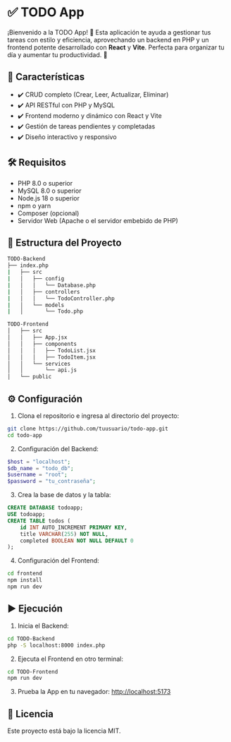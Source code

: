# ✅ TODO App

¡Bienvenido a la TODO App! 🚀 Esta aplicación te ayuda a gestionar tus tareas con estilo y eficiencia, aprovechando un backend en PHP y un frontend potente desarrollado con **React** y **Vite**. Perfecta para organizar tu día y aumentar tu productividad. 💪

## 🎉 Características
- ✔️ CRUD completo (Crear, Leer, Actualizar, Eliminar)
- ✔️ API RESTful con PHP y MySQL
- ✔️ Frontend moderno y dinámico con React y Vite
- ✔️ Gestión de tareas pendientes y completadas
- ✔️ Diseño interactivo y responsivo

## 🛠️ Requisitos
- PHP 8.0 o superior
- MySQL 8.0 o superior
- Node.js 18 o superior
- npm o yarn
- Composer (opcional)
- Servidor Web (Apache o el servidor embebido de PHP)

## 📂 Estructura del Proyecto
```bash
TODO-Backend
├── index.php
|   ├── src
|   │   ├── config
|   │   │   └── Database.php
|   │   ├── controllers
|   │   │   └── TodoController.php
|   │   └── models
|   │       └── Todo.php

TODO-Frontend
│   ├── src
│   │   ├── App.jsx
│   │   ├── components
│   │   │   ├── TodoList.jsx
│   │   │   ├── TodoItem.jsx
│   │   └── services
│   │       └── api.js
│   └── public
```

## ⚙️ Configuración
1. Clona el repositorio e ingresa al directorio del proyecto:
```bash
git clone https://github.com/tuusuario/todo-app.git
cd todo-app
```

2. Configuración del Backend:
```php
$host = "localhost";
$db_name = "todo_db";
$username = "root";
$password = "tu_contraseña";
```
3. Crea la base de datos y la tabla:
```sql
CREATE DATABASE todoapp;
USE todoapp;
CREATE TABLE todos (
    id INT AUTO_INCREMENT PRIMARY KEY,
    title VARCHAR(255) NOT NULL,
    completed BOOLEAN NOT NULL DEFAULT 0
);
```

4. Configuración del Frontend:
```bash
cd frontend
npm install
npm run dev
```

## ▶️ Ejecución
1. Inicia el Backend:
```bash
cd TODO-Backend
php -S localhost:8000 index.php
```

2. Ejecuta el Frontend en otro terminal:
```bash
cd TODO-Frontend
npm run dev
```

3. Prueba la App en tu navegador:
[http://localhost:5173](http://localhost:5173)

## 📝 Licencia
Este proyecto está bajo la licencia MIT.

